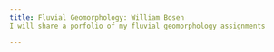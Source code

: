 ```yaml
---
title: Fluvial Geomorphology: William Bosen
I will share a porfolio of my fluvial geomorphology assignments

---
```


